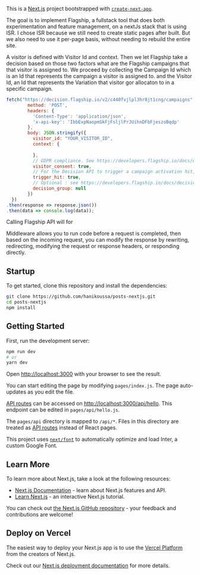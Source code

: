 This is a [Next.js](https://nextjs.org/) project bootstrapped with [`create-next-app`](https://github.com/vercel/next.js/tree/canary/packages/create-next-app).

The goal is to implement Flagship, a fullstack tool that does both experimentation and feature management, on a nextJs stack that is using ISR. I chose ISR because we still need to create static pages after built. But we also need to use it per-page basis, without needing to rebuild the entire site.

A visitor is defined with Visitor Id and context. Then we let Flagship take a decision based on those two factors what are the Flagship campaigns that that visitor is assigned to. We proceed by collecting the Campaign Id which is an Id that represents the campaign a visitor is assigned to. and the Visitor Id, an Id that represents the Variation that visitor gor allocaton to in a specific campaign.

```Javascript
fetch("https://decision.flagship.io/v2/c440fvjlpl3hr8jt1cng/campaigns", {
        method: 'POST',
        headers: {
          'Content-Type': 'application/json',
          'x-api-key': 'IbbExpNaopmSkFjFsljlPrJUihnDFbFjeszoBqdp'
        },
        body: JSON.stringify({
          visitor_id: "YOUR_VISITOR_ID",
          context: {
              
          },
          // GDPR compliance. See https://developers.flagship.io/docs/decision-api/v2#visitor-consent for details
          visitor_consent: true,
          // For the Decision API to trigger a campaign activation hit, use
          trigger_hit: true,
          // Optional : see https://developers.flagship.io/docs/decision-api/v2#decision-group for more details
          decision_group: null
        })
  })
.then(response => response.json())
.then(data => console.log(data));
```


Calling Flagship API will for 

Middleware allows you to run code before a request is completed, then based on the incoming request, you can modify the response by rewriting, redirecting, modifying the request or response headers, or responding directly.

## Startup
To get started, clone this repository and install the dependencies:

```bash
git clone https://github.com/hanikoussa/posts-nextjs.git
cd posts-nextjs
npm install
```

## Getting Started

First, run the development server:

```bash
npm run dev
# or
yarn dev
```

Open [http://localhost:3000](http://localhost:3000) with your browser to see the result.

You can start editing the page by modifying `pages/index.js`. The page auto-updates as you edit the file.

[API routes](https://nextjs.org/docs/api-routes/introduction) can be accessed on [http://localhost:3000/api/hello](http://localhost:3000/api/hello). This endpoint can be edited in `pages/api/hello.js`.

The `pages/api` directory is mapped to `/api/*`. Files in this directory are treated as [API routes](https://nextjs.org/docs/api-routes/introduction) instead of React pages.

This project uses [`next/font`](https://nextjs.org/docs/basic-features/font-optimization) to automatically optimize and load Inter, a custom Google Font.

## Learn More

To learn more about Next.js, take a look at the following resources:

- [Next.js Documentation](https://nextjs.org/docs) - learn about Next.js features and API.
- [Learn Next.js](https://nextjs.org/learn) - an interactive Next.js tutorial.

You can check out [the Next.js GitHub repository](https://github.com/vercel/next.js/) - your feedback and contributions are welcome!

## Deploy on Vercel

The easiest way to deploy your Next.js app is to use the [Vercel Platform](https://vercel.com/new?utm_medium=default-template&filter=next.js&utm_source=create-next-app&utm_campaign=create-next-app-readme) from the creators of Next.js.

Check out our [Next.js deployment documentation](https://nextjs.org/docs/deployment) for more details.
